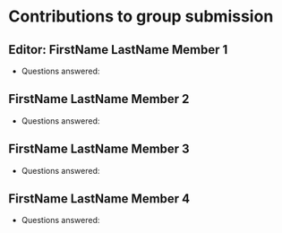 # Contributions to group submission

## Editor: FirstName LastName Member 1

*   Questions answered:

## FirstName LastName Member 2

*   Questions answered:

## FirstName LastName Member 3

*   Questions answered:

## FirstName LastName Member 4

*   Questions answered:

